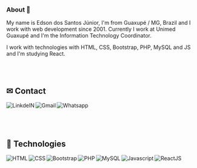 ### About 👋

<!--
**juninhogpe/juninhogpe** is a ✨ _special_ ✨ repository because its `README.md` (this file) appears on your GitHub profile.

Here are some ideas to get you started:

- 🔭 I’m currently working on ...
- 🌱 I’m currently learning ...
- 👯 I’m looking to collaborate on ...
- 🤔 I’m looking for help with ...
- 💬 Ask me about ...
- 📫 How to reach me: ...
- 😄 Pronouns: ...
- ⚡ Fun fact: ...
-->
My name is Edson dos Santos Júnior, I'm from Guaxupé / MG, Brazil and I work with web development since 2001. Currently I work at Unimed Guaxupé and I'm the Information Technology Coordinator.

I work with technologies with HTML, CSS, Bootstrap, PHP, MySQL and JS and I'm studying React.

<br /><br />

<h2>✉ Contact</h2>
<a target="_blank" href="www.linkedin.com/in/edson-dos-santos-júnior-02599424/">
  <img align="left" alt="LinkdeIN" src="https://img.icons8.com/color/48/000000/linkedin.png" />
</a>
<a target="_blank" href="mailto:juninhogpe@gmail.com">
  <img align="left" alt="Gmail" src="https://img.icons8.com/fluent/48/000000/gmail.png" />
</a>
<a target="_blank" href="https://api.whatsapp.com/send?phone=5535988925357">
  <img align="left" alt="Whatsapp" src="https://img.icons8.com/office/48/000000/whatsapp.png" />
</a>

<br /><br /><br /><br />
<h2>🧰 Technologies</h2>
<p>
  <img align="left" alt="HTML" src="https://img.icons8.com/color/48/000000/html-5.png" />
  <img align="left" alt="CSS" src="https://img.icons8.com/color/48/000000/css3.png" />
  <img align="left" alt="Bootstrap" src="https://img.icons8.com/color/48/000000/bootstrap.png" />
  <img align="left" alt="PHP" src="https://img.icons8.com/officel/48/000000/php-logo.png"/>
  <img align="left" alt="MySQL" src="https://img.icons8.com/ios-filled/48/000000/mysql-logo.png"/>
  <img align="left" alt="Javascript" src="https://img.icons8.com/color/48/000000/javascript.png"/>
  <img align="left" alt="ReactJS" src="https://img.icons8.com/plasticine/48/000000/react.png"/>
</p>
